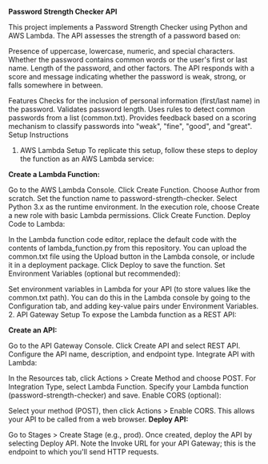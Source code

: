 **Password Strength Checker API**

This project implements a Password Strength Checker using Python and AWS Lambda. The API assesses the strength of a password based on:

Presence of uppercase, lowercase, numeric, and special characters.
Whether the password contains common words or the user's first or last name.
Length of the password, and other factors.
The API responds with a score and message indicating whether the password is weak, strong, or falls somewhere in between.

Features
Checks for the inclusion of personal information (first/last name) in the password.
Validates password length.
Uses rules to detect common passwords from a list (common.txt).
Provides feedback based on a scoring mechanism to classify passwords into "weak", "fine", "good", and "great".
Setup Instructions
1. AWS Lambda Setup
To replicate this setup, follow these steps to deploy the function as an AWS Lambda service:

**Create a Lambda Function:**

Go to the AWS Lambda Console.
Click Create Function.
Choose Author from scratch.
Set the function name to password-strength-checker.
Select Python 3.x as the runtime environment.
In the execution role, choose Create a new role with basic Lambda permissions.
Click Create Function.
Deploy Code to Lambda:

In the Lambda function code editor, replace the default code with the contents of lambda_function.py from this repository.
You can upload the common.txt file using the Upload button in the Lambda console, or include it in a deployment package.
Click Deploy to save the function.
Set Environment Variables (optional but recommended):

Set environment variables in Lambda for your API (to store values like the common.txt path).
You can do this in the Lambda console by going to the Configuration tab, and adding key-value pairs under Environment Variables.
2. API Gateway Setup
To expose the Lambda function as a REST API:

**Create an API:**

Go to the API Gateway Console.
Click Create API and select REST API.
Configure the API name, description, and endpoint type.
Integrate API with Lambda:

In the Resources tab, click Actions > Create Method and choose POST.
For Integration Type, select Lambda Function.
Specify your Lambda function (password-strength-checker) and save.
Enable CORS (optional):

Select your method (POST), then click Actions > Enable CORS. This allows your API to be called from a web browser.
**Deploy API:**

Go to Stages > Create Stage (e.g., prod).
Once created, deploy the API by selecting Deploy API.
Note the Invoke URL for your API Gateway; this is the endpoint to which you'll send HTTP requests.
